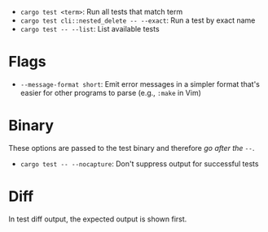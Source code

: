 - `cargo test <term>`: Run all tests that match term
- `cargo test cli::nested_delete -- --exact`: Run a test by exact name
- `cargo test -- --list`: List available tests

# Flags

- `--message-format short`: Emit error messages in a simpler format that's easier for other programs to parse (e.g., `:make` in Vim)

# Binary

These options are passed to the test binary and therefore *go after the `--`*.

- `cargo test -- --nocapture`: Don't suppress output for successful tests

# Diff

In test diff output, the expected output is shown first.
